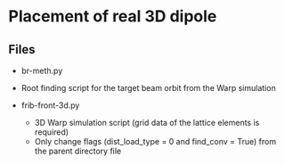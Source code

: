 # Placement of real 3D dipole

## Files
- br-meth.py
 - Root finding script for the target beam orbit from the Warp simulation 

- frib-front-3d.py
  - 3D Warp simulation script (grid data of the lattice elements is required)
  - Only change flags (dist_load_type = 0 and find_conv = True) from the parent directory file
